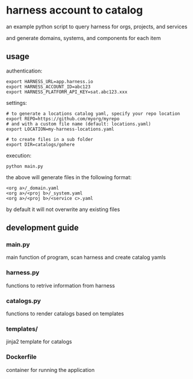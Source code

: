 # harness account to catalog

an example python script to query harness for orgs, projects, and services

and generate domains, systems, and components for each item

## usage

authentication:

```
export HARNESS_URL=app.harness.io
export HARNESS_ACCOUNT_ID=abc123
export HARNESS_PLATFORM_API_KEY=sat.abc123.xxx
```

settings:

```
# to generate a locations catalog yaml, specify your repo location
export REPO=https://github.com/myorg/myrepo
# and with a custom file name (default: locations.yaml)
export LOCATION=my-harness-locations.yaml

# to create files in a sub folder
export DIR=catalogs/gohere
```

execution:
```
python main.py
```

the above will generate files in the following format:

```
<org a>/_domain.yaml
<org a>/<proj b>/_system.yaml
<org a>/<proj b>/<service c>.yaml
```

by default it will not overwrite any existing files

## development guide

### main.py

main function of program, scan harness and create catalog yamls

### harness.py

functions to retrive information from harness

### catalogs.py

functions to render catalogs based on templates

### templates/

jinja2 template for catalogs

### Dockerfile

container for running the application
